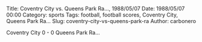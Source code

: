 Title: Coventry City vs. Queens Park Ra…, 1988/05/07
Date: 1988/05/07 00:00
Category: sports
Tags: football, football scores, Coventry City, Queens Park Ra…
Slug: coventry-city-vs-queens-park-ra
Author: carbonero


Coventry City 0 - 0 Queens Park Ra…

